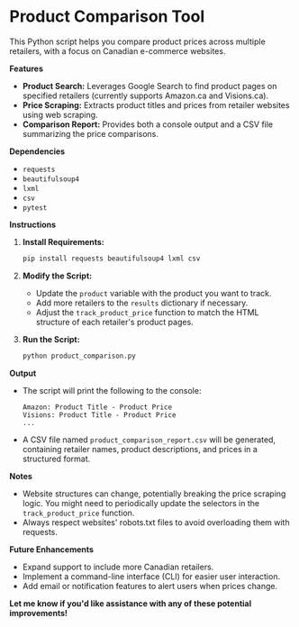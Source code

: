 
# Product Comparison Tool

This Python script helps you compare product prices across multiple retailers, with a focus on Canadian e-commerce websites.

**Features**

* **Product Search:** Leverages Google Search to find product pages on specified retailers (currently supports Amazon.ca and Visions.ca).
* **Price Scraping:** Extracts product titles and prices from retailer websites using web scraping.
* **Comparison Report:** Provides both a console output and a CSV file summarizing the price comparisons.

**Dependencies**

* `requests` 
* `beautifulsoup4`
* `lxml`
* `csv`
* `pytest`

**Instructions**

1. **Install Requirements:**
   ```bash
   pip install requests beautifulsoup4 lxml csv
   ```

2. **Modify the Script:**
    * Update the `product` variable with the product you want to track.
    * Add more retailers to the `results` dictionary if necessary.
    * Adjust the `track_product_price` function to match the HTML structure of each retailer's product pages.

3. **Run the Script:**
    ```bash 
    python product_comparison.py
    ```

**Output**

* The script will print the following to the console: 
  ```
  Amazon: Product Title - Product Price
  Visions: Product Title - Product Price
  ...
  ```
* A CSV file named `product_comparison_report.csv` will be generated, containing retailer names, product descriptions, and prices in a structured format.

**Notes**

* Website structures can change, potentially breaking the price scraping logic. You might need to periodically update the selectors in the `track_product_price` function.
* Always respect websites' robots.txt files to avoid overloading them with requests.

**Future Enhancements**

* Expand support to include more Canadian retailers.
* Implement a command-line interface (CLI) for easier user interaction.
* Add email or notification features to alert users when prices change.

**Let me know if you'd like assistance with any of these potential improvements!** 
